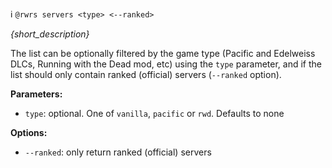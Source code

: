 :information_source:️ `@rwrs servers <type> <--ranked>`

_{short_description}_

The list can be optionally filtered by the game type (Pacific and Edelweiss DLCs, Running with the Dead mod, etc) using the `type` parameter, and if the list should only contain ranked (official) servers (`--ranked` option).

**Parameters:**

- `type`: optional. One of `vanilla`, `pacific` or `rwd`. Defaults to none

**Options:**

- `--ranked`: only return ranked (official) servers